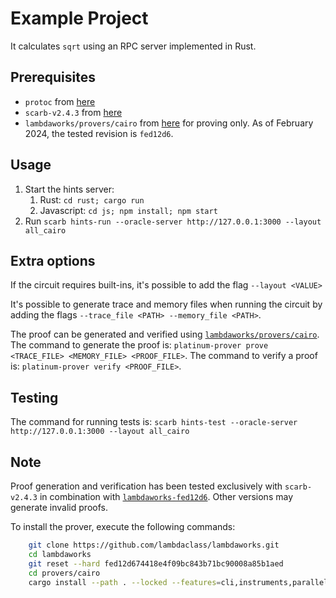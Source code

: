 # Example Project

It calculates `sqrt` using an RPC server implemented in Rust.

## Prerequisites

- `protoc` from [here](https://grpc.io/docs/protoc-installation/)
- `scarb-v2.4.3` from [here](https://github.com/software-mansion/scarb/releases/tag/v2.4.3)
- `lambdaworks/provers/cairo` from [here](https://github.com/lambdaclass/lambdaworks/tree/fed12d674418e4f09bc843b71bc90008a85b1aed) for proving only. As of February 2024, the tested revision is `fed12d6`.

## Usage

1. Start the hints server:
    1. Rust: `cd rust; cargo run`
    2. Javascript: `cd js; npm install; npm start`
2. Run `scarb hints-run --oracle-server http://127.0.0.1:3000 --layout all_cairo`

## Extra options

If the circuit requires built-ins, it's possible to add the flag `--layout <VALUE>`

It's possible to generate trace and memory files when running the circuit
by adding the flags `--trace_file <PATH> --memory_file <PATH>`.

The proof can be generated and verified using [`lambdaworks/provers/cairo`](https://github.com/lambdaclass/lambdaworks/tree/fed12d674418e4f09bc843b71bc90008a85b1aed).
The command to generate the proof is: `platinum-prover prove <TRACE_FILE> <MEMORY_FILE> <PROOF_FILE>`.
The command to verify a proof is: `platinum-prover verify <PROOF_FILE>`.

## Testing

The command for running tests is: `scarb hints-test --oracle-server http://127.0.0.1:3000 --layout all_cairo`

## Note

Proof generation and verification has been tested exclusively with `scarb-v2.4.3` in combination with [`lambdaworks-fed12d6`](https://github.com/lambdaclass/lambdaworks/tree/fed12d674418e4f09bc843b71bc90008a85b1aed). Other versions may generate invalid proofs.

To install the prover, execute the following commands:
```bash
    git clone https://github.com/lambdaclass/lambdaworks.git
    cd lambdaworks
    git reset --hard fed12d674418e4f09bc843b71bc90008a85b1aed
    cd provers/cairo
    cargo install --path . --locked --features=cli,instruments,parallel
```

